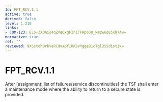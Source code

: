 ```yaml
---
Id: FPT_RCV.1.1
active: true
derived: false
level: 1.218
links:
- COM-123: ELp-ZXOniq4qZVqGxgFIh1TFHp6D8_kmzw6q85Kh7Aw=
normative: true
ref: ''
reviewed: 9XSstoh8rbVeRCUvxpfIRK5vYggeQ1cTgl3S5dist1k=
---
```


# FPT_RCV.1.1

After [assignment: list of failures/service discontinuities] the TSF shall enter a maintenance mode where the ability to return to a secure state is provided.